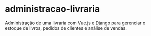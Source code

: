 # administracao-livraria
Administração de uma livraria com Vue.js e Django para gerenciar o estoque de livros, pedidos de clientes e análise de vendas.
